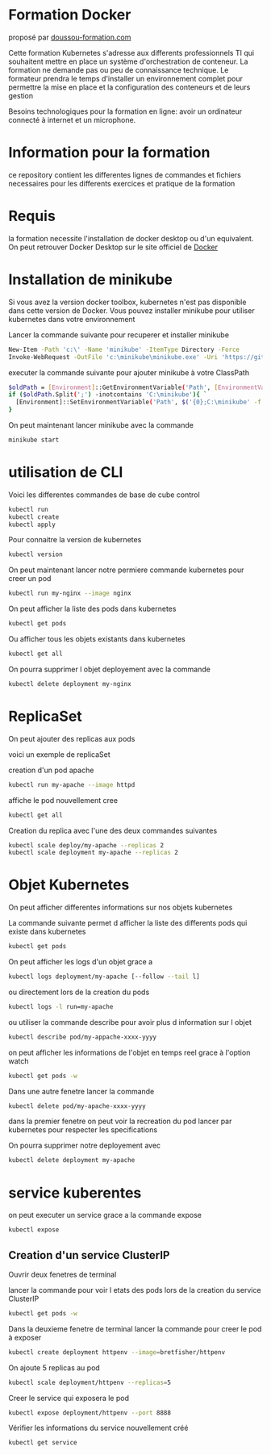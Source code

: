 # Formation Docker

proposé par [doussou-formation.com](https://www.doussou-formation.com/formation/formation-kubernetes/)

Cette formation Kubernetes s'adresse aux differents professionnels TI qui souhaitent mettre en place un système d'orchestration de conteneur.
La formation ne demande pas ou peu de connaissance technique. Le formateur prendra le temps d'installer un environnement complet pour permettre la mise en place et la configuration des conteneurs et de leurs gestion

Besoins technologiques pour la formation en ligne: avoir un ordinateur connecté à internet et un microphone.

# Information pour la formation

ce repository contient les differentes lignes de commandes et fichiers necessaires pour les differents exercices et pratique de la formation

# Requis

la formation necessite l'installation de docker desktop ou d'un equivalent.
On peut retrouver Docker Desktop sur le site officiel de [Docker](https://www.docker.com/products/docker-desktop)

# Installation de minikube

Si vous avez la version docker toolbox, kubernetes n'est pas disponible dans cette version de Docker.
Vous pouvez installer minikube pour utiliser kubernetes dans votre environnement

Lancer la commande suivante pour recuperer et installer minikube

```bash
New-Item -Path 'c:\' -Name 'minikube' -ItemType Directory -Force
Invoke-WebRequest -OutFile 'c:\minikube\minikube.exe' -Uri 'https://github.com/kubernetes/minikube/releases/latest/download/minikube-windows-amd64.exe' -UseBasicParsing
```

executer la commande suivante pour ajouter minikube à votre ClassPath

```bash
$oldPath = [Environment]::GetEnvironmentVariable('Path', [EnvironmentVariableTarget]::Machine)
if ($oldPath.Split(';') -inotcontains 'C:\minikube'){ `
  [Environment]::SetEnvironmentVariable('Path', $('{0};C:\minikube' -f $oldPath), [EnvironmentVariableTarget]::Machine) `
}
```

On peut maintenant lancer minikube avec la commande

```bash
minikube start
```

# utilisation de CLI

Voici les differentes commandes de base de cube control

```bash
kubectl run
kubectl create
kubectl apply
```

Pour connaitre la version de kubernetes

```bash
kubectl version
```

On peut maintenant lancer notre permiere commande kubernetes pour creer un pod

```bash
kubectl run my-nginx --image nginx
```

On peut afficher la liste des pods dans kubernetes

```bash
kubectl get pods
```

Ou afficher tous les objets existants dans kubernetes

```bash
kubectl get all
```

On pourra supprimer l objet deployement avec la commande

```bash
kubectl delete deployment my-nginx
```

# ReplicaSet

On peut ajouter des replicas aux pods

voici un exemple de replicaSet

creation d'un pod apache

```bash
kubectl run my-apache --image httpd
```

affiche le pod nouvellement cree

```bash
kubectl get all
```

Creation du replica avec l'une des deux commandes suivantes

```bash
kubectl scale deploy/my-apache --replicas 2
kubectl scale deployment my-apache --replicas 2
```

# Objet Kubernetes

On peut afficher differentes informations sur nos objets kubernetes

La commande suivante permet d afficher la liste des differents pods qui existe dans kubernetes

```bash
kubectl get pods
```

On peut afficher les logs d'un objet grace a

```bash
kubectl logs deployment/my-apache [--follow --tail l]
```

ou directement lors de la creation du pods

```bash
kubectl logs -l run=my-apache
```

ou utiliser la commande describe pour avoir plus d information sur l objet

```bash
kubectl describe pod/my-appache-xxxx-yyyy
```

on peut afficher les informations de l'objet en temps reel grace à l'option watch

```bash
kubectl get pods -w
```

Dans une autre fenetre lancer la commande

```bash
kubectl delete pod/my-apache-xxxx-yyyy
```

dans la premier fenetre on peut voir la recreation du pod lancer par kubernetes pour respecter les specifications

On pourra supprimer notre deployement avec

```bash
kubectl delete deployment my-apache
```

# service kuberentes

on peut executer un service grace a la commande expose

```bash
kubectl expose
```

## Creation d'un service ClusterIP

Ouvrir deux fenetres de terminal

lancer la commande pour voir l etats des pods lors de la creation du service ClusterIP

```bash
kubectl get pods -w
```

Dans la deuxieme fenetre de terminal lancer la commande pour creer le pod à exposer

```bash
kubectl create deployment httpenv --image=bretfisher/httpenv
```

On ajoute 5 replicas au pod

```bash
kubectl scale deployment/httpenv --replicas=5
```

Creer le service qui exposera le pod

```bash
kubectl expose deployment/httpenv --port 8888
```

Vérifier les informations du service nouvellement créé

```bash
kubectl get service
```
